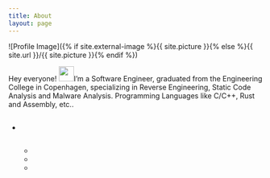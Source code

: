 ```yaml
---
title: About
layout: page
---
```

![Profile Image]({% if site.external-image %}{{ site.picture }}{% else %}{{ site.url }}/{{ site.picture }}{% endif %})

<p>Hey everyone!  <img src="https://raw.githubusercontent.com/MartinHeinz/MartinHeinz/master/wave.gif" width="30px">I’m a Software Engineer, graduated from the Engineering College in Copenhagen, specializing in Reverse Engineering, Static Code Analysis and Malware Analysis.
Programming Languages like C/C++, Rust and Assembly, etc..</p>

<p></p>

<h2></h2>

<ul class="skill-list">
	<li></li>
	

<h2></h2>

<ul>
	<li><a href="https://github.com/"></a></li>
	<li><a href="https://github.com/"></a></li>
	<li><a href="https://github.com/"></a></li>
</ul>
